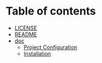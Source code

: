 # Table of contents

* [LICENSE](LICENSE)
* [README](<README (1).md>)
* [doc](doc/README.md)
  * [Project Configuration](doc/project-configuration.md)
  * [Installation](doc/installation.md)
